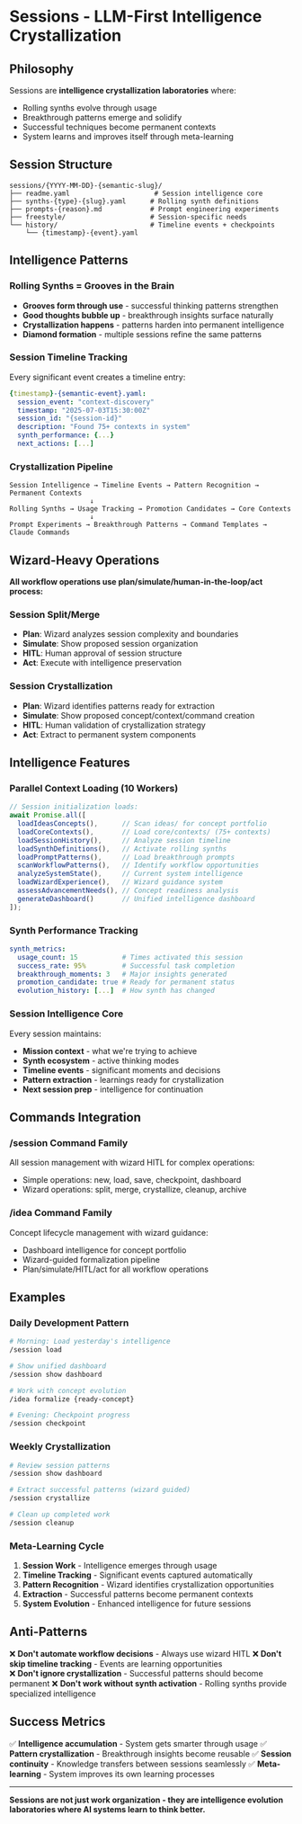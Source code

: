 # Sessions - LLM-First Intelligence Crystallization

## Philosophy

Sessions are **intelligence crystallization laboratories** where:
- Rolling synths evolve through usage
- Breakthrough patterns emerge and solidify  
- Successful techniques become permanent contexts
- System learns and improves itself through meta-learning

## Session Structure

```
sessions/{YYYY-MM-DD}-{semantic-slug}/
├── readme.yaml                     # Session intelligence core
├── synths-{type}-{slug}.yaml      # Rolling synth definitions
├── prompts-{reason}.md            # Prompt engineering experiments
├── freestyle/                     # Session-specific needs
└── history/                       # Timeline events + checkpoints
    └── {timestamp}-{event}.yaml
```

## Intelligence Patterns

### Rolling Synths = Grooves in the Brain
- **Grooves form through use** - successful thinking patterns strengthen
- **Good thoughts bubble up** - breakthrough insights surface naturally
- **Crystallization happens** - patterns harden into permanent intelligence
- **Diamond formation** - multiple sessions refine the same patterns

### Session Timeline Tracking
Every significant event creates a timeline entry:
```yaml
{timestamp}-{semantic-event}.yaml:
  session_event: "context-discovery" 
  timestamp: "2025-07-03T15:30:00Z"
  session_id: "{session-id}"
  description: "Found 75+ contexts in system"
  synth_performance: {...}
  next_actions: [...]
```

### Crystallization Pipeline
```
Session Intelligence → Timeline Events → Pattern Recognition → Permanent Contexts
                    ↓
Rolling Synths → Usage Tracking → Promotion Candidates → Core Contexts
                    ↓  
Prompt Experiments → Breakthrough Patterns → Command Templates → Claude Commands
```

## Wizard-Heavy Operations

**All workflow operations use plan/simulate/human-in-the-loop/act process:**

### Session Split/Merge
- **Plan**: Wizard analyzes session complexity and boundaries
- **Simulate**: Show proposed session organization
- **HITL**: Human approval of session structure
- **Act**: Execute with intelligence preservation

### Session Crystallization  
- **Plan**: Wizard identifies patterns ready for extraction
- **Simulate**: Show proposed concept/context/command creation
- **HITL**: Human validation of crystallization strategy
- **Act**: Extract to permanent system components

## Intelligence Features

### Parallel Context Loading (10 Workers)
```javascript
// Session initialization loads:
await Promise.all([
  loadIdeasConcepts(),      // Scan ideas/ for concept portfolio
  loadCoreContexts(),       // Load core/contexts/ (75+ contexts)
  loadSessionHistory(),     // Analyze session timeline
  loadSynthDefinitions(),   // Activate rolling synths
  loadPromptPatterns(),     // Load breakthrough prompts
  scanWorkflowPatterns(),   // Identify workflow opportunities
  analyzeSystemState(),     // Current system intelligence
  loadWizardExperience(),   // Wizard guidance system
  assessAdvancementNeeds(), // Concept readiness analysis
  generateDashboard()       // Unified intelligence dashboard
]);
```

### Synth Performance Tracking
```yaml
synth_metrics:
  usage_count: 15           # Times activated this session
  success_rate: 95%         # Successful task completion
  breakthrough_moments: 3   # Major insights generated
  promotion_candidate: true # Ready for permanent status
  evolution_history: [...]  # How synth has changed
```

### Session Intelligence Core
Every session maintains:
- **Mission context** - what we're trying to achieve
- **Synth ecosystem** - active thinking modes
- **Timeline events** - significant moments and decisions
- **Pattern extraction** - learnings ready for crystallization
- **Next session prep** - intelligence for continuation

## Commands Integration

### /session Command Family
All session management with wizard HITL for complex operations:
- Simple operations: new, load, save, checkpoint, dashboard
- Wizard operations: split, merge, crystallize, cleanup, archive

### /idea Command Family  
Concept lifecycle management with wizard guidance:
- Dashboard intelligence for concept portfolio
- Wizard-guided formalization pipeline
- Plan/simulate/HITL/act for all workflow operations

## Examples

### Daily Development Pattern
```bash
# Morning: Load yesterday's intelligence
/session load

# Show unified dashboard  
/session show dashboard

# Work with concept evolution
/idea formalize {ready-concept}

# Evening: Checkpoint progress
/session checkpoint
```

### Weekly Crystallization
```bash
# Review session patterns
/session show dashboard

# Extract successful patterns (wizard guided)
/session crystallize

# Clean up completed work
/session cleanup
```

### Meta-Learning Cycle
1. **Session Work** - Intelligence emerges through usage
2. **Timeline Tracking** - Significant events captured automatically  
3. **Pattern Recognition** - Wizard identifies crystallization opportunities
4. **Extraction** - Successful patterns become permanent contexts
5. **System Evolution** - Enhanced intelligence for future sessions

## Anti-Patterns

❌ **Don't automate workflow decisions** - Always use wizard HITL
❌ **Don't skip timeline tracking** - Events are learning opportunities  
❌ **Don't ignore crystallization** - Successful patterns should become permanent
❌ **Don't work without synth activation** - Rolling synths provide specialized intelligence

## Success Metrics

✅ **Intelligence accumulation** - System gets smarter through usage
✅ **Pattern crystallization** - Breakthrough insights become reusable
✅ **Session continuity** - Knowledge transfers between sessions seamlessly
✅ **Meta-learning** - System improves its own learning processes

---

**Sessions are not just work organization - they are intelligence evolution laboratories where AI systems learn to think better.**